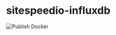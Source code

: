 # sitespeedio-influxdb

![Publish Docker](https://github.com/chit786/sitespeedio-influxdb/workflows/Publish%20Docker/badge.svg?branch=master)
